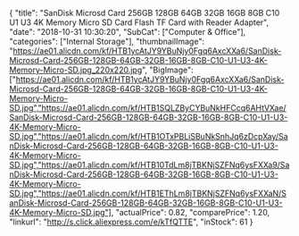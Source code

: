 {
	"title": "SanDisk Microsd Card 256GB 128GB 64GB 32GB 16GB 8GB C10 U1   U3 4K Memory Micro SD Card Flash TF Card with Reader Adapter",
	"date": "2018-10-31 10:30:20",
	"SubCat": ["Computer & Office"],
	"categories": ["Internal Storage"],
	"thumbnailImage": "https://ae01.alicdn.com/kf/HTB1ycAtJY9YBuNjy0Fgq6AxcXXa6/SanDisk-Microsd-Card-256GB-128GB-64GB-32GB-16GB-8GB-C10-U1-U3-4K-Memory-Micro-SD.jpg_220x220.jpg",
	"BigImage": ["https://ae01.alicdn.com/kf/HTB1ycAtJY9YBuNjy0Fgq6AxcXXa6/SanDisk-Microsd-Card-256GB-128GB-64GB-32GB-16GB-8GB-C10-U1-U3-4K-Memory-Micro-SD.jpg","https://ae01.alicdn.com/kf/HTB1SQLZByCYBuNkHFCcq6AHtVXae/SanDisk-Microsd-Card-256GB-128GB-64GB-32GB-16GB-8GB-C10-U1-U3-4K-Memory-Micro-SD.jpg","https://ae01.alicdn.com/kf/HTB1OTxPBLiSBuNkSnhJq6zDcpXay/SanDisk-Microsd-Card-256GB-128GB-64GB-32GB-16GB-8GB-C10-U1-U3-4K-Memory-Micro-SD.jpg","https://ae01.alicdn.com/kf/HTB10TdLm8jTBKNjSZFNq6ysFXXa9/SanDisk-Microsd-Card-256GB-128GB-64GB-32GB-16GB-8GB-C10-U1-U3-4K-Memory-Micro-SD.jpg","https://ae01.alicdn.com/kf/HTB1EThLm8jTBKNjSZFNq6ysFXXaN/SanDisk-Microsd-Card-256GB-128GB-64GB-32GB-16GB-8GB-C10-U1-U3-4K-Memory-Micro-SD.jpg"],
	"actualPrice": 0.82,
	"comparePrice": 1.20,
	"linkurl": "http://s.click.aliexpress.com/e/kTfQTTE",
	"inStock": 61
}
